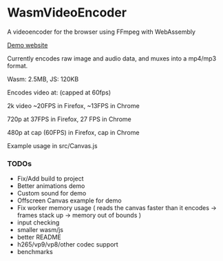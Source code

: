 # WasmVideoEncoder
A videoencoder for the browser using FFmpeg with WebAssembly

[Demo website](https://alexvestin.github.io/WasmVideoEncoder/)


Currently encodes raw image and audio data, and muxes into a mp4/mp3 format.

Wasm: 2.5MB, JS: 120KB


Encodes video at: (capped at 60fps)

2k video ~20FPS in Firefox, ~13FPS in Chrome 

720p at 37FPS in Firefox, 27 FPS in Chrome

480p at cap (60FPS) in Firefox, cap in Chrome

Example usage in src/Canvas.js

### TODOs
- Fix/Add build to project
- Better animations demo
- Custom sound for demo
- Offscreen Canvas example for demo
- Fix worker memory usage ( reads the canvas faster than it encodes -> frames stack up -> memory out of bounds ) 
- input checking
- smaller wasm/js
- better README
- h265/vp9/vp8/other codec support
- benchmarks
